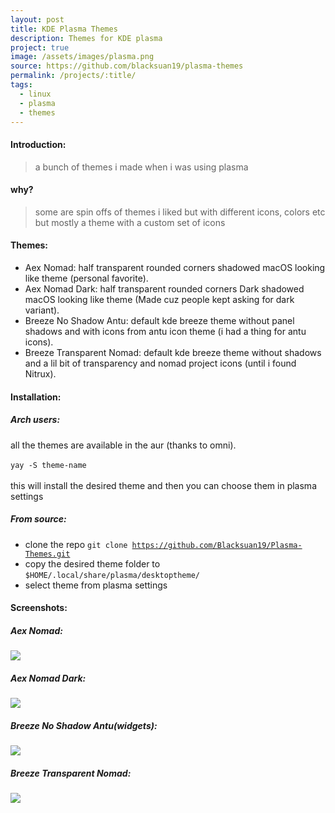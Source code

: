 ```yaml
---
layout: post
title: KDE Plasma Themes
description: Themes for KDE plasma
project: true
image: /assets/images/plasma.png
source: https://github.com/blacksuan19/plasma-themes
permalink: /projects/:title/
tags:
  - linux
  - plasma
  - themes
---
```


#### Introduction:

> a bunch of themes i made when i was using plasma

#### why?

> some are spin offs of themes i liked but with different icons, colors etc<br>
> but mostly a theme with a custom set of icons

#### Themes:

- Aex Nomad: half transparent rounded corners shadowed macOS looking like theme (personal favorite).
- Aex Nomad Dark: half transparent rounded corners Dark shadowed macOS looking like theme (Made cuz people kept asking for dark variant).
- Breeze No Shadow Antu: default kde breeze theme without panel shadows and with icons from antu icon theme (i had a thing for antu icons).
- Breeze Transparent Nomad: default kde breeze theme without shadows and a lil bit of transparency and nomad project icons (until i found Nitrux).

#### Installation:

##### Arch users:

all the themes are available in the aur (thanks to omni). <br> <br>
<code>yay -S theme-name</code><br><br>
this will install the desired theme and then you can choose them in plasma settings

##### From source:

- clone the repo <code>git clone https://github.com/Blacksuan19/Plasma-Themes.git</code>
- copy the desired theme folder to <code>$HOME/.local/share/plasma/desktoptheme/</code>
- select theme from plasma settings

#### Screenshots:

##### Aex Nomad:

<img src="https://raw.githubusercontent.com/Blacksuan19/Plasma-Themes/master/Aex%20Nomad/Screenshots/Screenshot_20180618_104726.png">

##### Aex Nomad Dark:

<img src="https://raw.githubusercontent.com/Blacksuan19/Plasma-Themes/master/Aex%20Nomad%20Dark/Screenshots/Screenshot_20180618_105634.png">

##### Breeze No Shadow Antu(widgets):

<img src="https://raw.githubusercontent.com/Madkita/Plasma-Themes/master/Breeze%20No%20Shadow%20Antu/Screenshots/Screenshot_20171208_163348.png">

##### Breeze Transparent Nomad:

<img src="https://raw.githubusercontent.com/Blacksuan19/Plasma-Themes/master/Breeze%20Transparent%20Nomad/Screenshots/Screenshot_20180618_111223.png">
